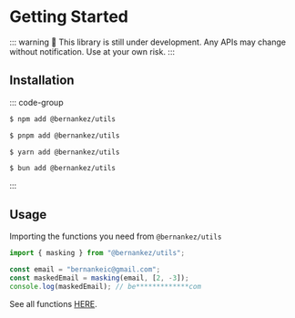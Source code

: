 # Getting Started

::: warning
🚧 This library is still under development. Any APIs may change without notification. Use at your own risk.
:::

## Installation

::: code-group
```bash [npm]
$ npm add @bernankez/utils
```

```bash [pnpm]
$ pnpm add @bernankez/utils
```

```bash [yarn]
$ yarn add @bernankez/utils
```

```bash [bun]
$ bun add @bernankez/utils
```
:::

## Usage

Importing the functions you need from `@bernankez/utils`

```ts
import { masking } from "@bernankez/utils";

const email = "bernankeic@gmail.com";
const maskedEmail = masking(email, [2, -3]);
console.log(maskedEmail); // be*************com
```

See all functions [HERE](/functions/).